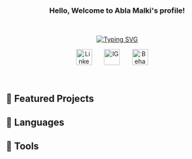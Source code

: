<h3 align="center">
  Hello, Welcome to Abla Malki's profile!
</h3>
<br/>

<!-- Typing SVG by DenverCoder1 - https://github.com/DenverCoder1/readme-typing-svg -->
<p align="center">
  <a href="https://git.io/typing-svg"><img src="https://readme-typing-svg.demolab.com?font=Josefin+Sans&size=24&pause=1000&color=05AFF2&center=true&width=435&lines=Web+Developer;Web+Designer;UX+%2F+UI+Designer" alt="Typing SVG" /></a>
</p>

<!-- Social icons section -->
<p align="center">
  <a href="#"><img width="36px" alt="Linkedin" title="Linkedin" src="https://i.imgur.com/33BnnzV.png"/></a>
  &#8287;&#8287;&#8287;&#8287;&#8287;
  <a href="#"><img width="36px" alt="IG" title="IG" src="https://i.imgur.com/0USUQiW.png"/></a>
  &#8287;&#8287;&#8287;&#8287;&#8287;
  <a href="https://www.behance.net/malkiabla"><img width="36px" alt="Behance" title="Behance" src="https://i.imgur.com/8RZ0cpQ.png"/></a>
  &#8287;&#8287;&#8287;&#8287;&#8287;  
</p>

<br/>

## 💙 Featured Projects

## 🔵 Languages

## 🔷 Tools



